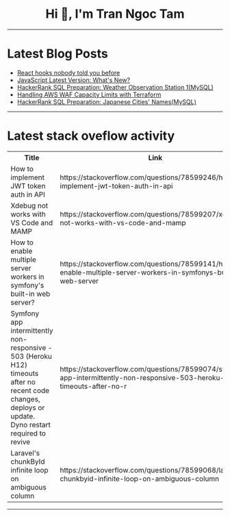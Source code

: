 <h1 align="center">Hi 👋, I'm Tran Ngoc Tam</h1>

---

# Latest Blog Posts 
<!-- BLOG-POST-LIST:START -->
- [React hooks nobody told you before](https://dev.to/kumarkalyan/react-hooks-nobody-told-you-before-14)
- [JavaScript Latest Version: What&#39;s New?](https://dev.to/azeem_shafeeq/javascript-latest-version-whats-new-532m)
- [HackerRank SQL Preparation: Weather Observation Station 1&lpar;MySQL&rpar;](https://dev.to/christianpaez/hackerrank-sql-preparation-weather-observation-station-1mysql-1gke)
- [Handling AWS WAF Capacity Limits with Terraform](https://dev.to/mukulsharma/handling-aws-waf-capacity-limits-with-terraform-1741)
- [HackerRank SQL Preparation: Japanese Cities&#39; Names&lpar;MySQL&rpar;](https://dev.to/christianpaez/hackerrank-sql-preparation-japanese-cities-namesmysql-5ap1)
<!-- BLOG-POST-LIST:END -->

---

# Latest stack oveflow activity
<table>
  <tr><th>Title</th><th>Link</th></tr>
  <!-- STACKOVERFLOW:START --><tr><td>How to implement JWT token auth in API</td><td>https://stackoverflow.com/questions/78599246/how-to-implement-jwt-token-auth-in-api</td></tr><tr><td>Xdebug not works with VS Code and MAMP</td><td>https://stackoverflow.com/questions/78599207/xdebug-not-works-with-vs-code-and-mamp</td></tr><tr><td>How to enable multiple server workers in symfony&#39;s built-in web server?</td><td>https://stackoverflow.com/questions/78599141/how-to-enable-multiple-server-workers-in-symfonys-built-in-web-server</td></tr><tr><td>Symfony app intermittently non-responsive - 503 &lpar;Heroku H12&rpar; timeouts after no recent code changes, deploys or update. Dyno restart required to revive</td><td>https://stackoverflow.com/questions/78599074/symfony-app-intermittently-non-responsive-503-heroku-h12-timeouts-after-no-r</td></tr><tr><td>Laravel&#39;s chunkById infinite loop on ambiguous column</td><td>https://stackoverflow.com/questions/78599068/laravels-chunkbyid-infinite-loop-on-ambiguous-column</td></tr><!-- STACKOVERFLOW:END -->
</table>

---


